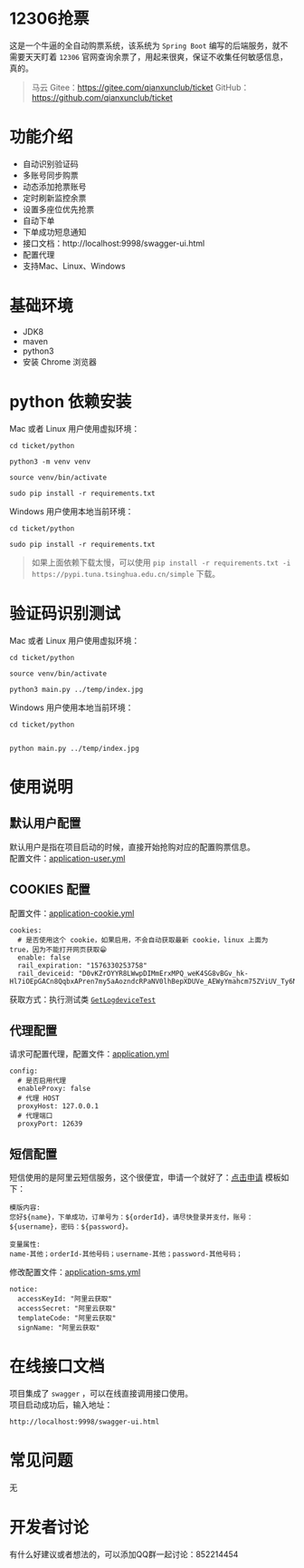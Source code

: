 # 12306抢票
这是一个牛逼的全自动购票系统，该系统为 `Spring Boot` 编写的后端服务，就不需要天天盯着 `12306` 官网查询余票了，用起来很爽，保证不收集任何敏感信息，真的。

> 马云 Gitee：https://gitee.com/qianxunclub/ticket
> GitHub：https://github.com/qianxunclub/ticket
# 功能介绍
- 自动识别验证码
- 多账号同步购票
- 动态添加抢票账号
- 定时刷新监控余票
- 设置多座位优先抢票
- 自动下单
- 下单成功短息通知
- 接口文档：http://localhost:9998/swagger-ui.html
- 配置代理
- 支持Mac、Linux、Windows


# 基础环境
- JDK8
- maven
- python3
- 安装 Chrome 浏览器

# python 依赖安装
Mac 或者 Linux 用户使用虚拟环境：
```
cd ticket/python

python3 -m venv venv

source venv/bin/activate

sudo pip install -r requirements.txt

```
Windows 用户使用本地当前环境：
```
cd ticket/python

sudo pip install -r requirements.txt

```
> 如果上面依赖下载太慢，可以使用 `pip install -r requirements.txt -i https://pypi.tuna.tsinghua.edu.cn/simple` 下载。

# 验证码识别测试
Mac 或者 Linux 用户使用虚拟环境：
```
cd ticket/python

source venv/bin/activate

python3 main.py ../temp/index.jpg
```

Windows 用户使用本地当前环境： 

```
cd ticket/python


python main.py ../temp/index.jpg
```

# 使用说明

## 默认用户配置
默认用户是指在项目启动的时候，直接开始抢购对应的配置购票信息。  
配置文件：[application-user.yml](src/main/resources/application-user.yml)  

## COOKIES 配置
配置文件：[application-cookie.yml](src/main/resources/application-cookie.yml) 
```
cookies:
  # 是否使用这个 cookie，如果启用，不会自动获取最新 cookie，linux 上面为 true，因为不能打开网页获取😁
  enable: false
  rail_expiration: "1576330253758"
  rail_deviceid: "D0vKZrOYYR8LWwpDIMmErxMPQ_weK4SG8vBGv_hk-Hl7iOEpGACn8QqbxAPren7my5aAozndcRPaNV0lhBepXDUVe_AEWyYmahcm75ZViUV_Ty6NbfVO20fWgQhNPSkAj5anYugDWT1drqVO9GRLv6vfHrVSbGJE"

``` 
获取方式：执行测试类 [`GetLogdeviceTest`](src/test/java/com/qianxunclub/ticket/GetLogdeviceTest.java)

## 代理配置
请求可配置代理，配置文件：[application.yml](src/main/resources/application.yml) 
```
config:
  # 是否启用代理
  enableProxy: false
  # 代理 HOST
  proxyHost: 127.0.0.1
  # 代理端口
  proxyPort: 12639
``` 

## 短信配置
短信使用的是阿里云短信服务，这个很便宜，申请一个就好了：[点击申请](https://www.aliyun.com/product/sms?spm=5176.8142029.cloudEssentials.57.e9396d3edQ9wXL)
模板如下：
```$xslt
模版内容:
您好${name}，下单成功，订单号为：${orderId}，请尽快登录并支付，账号：${username}，密码：${password}。

变量属性:
name-其他；orderId-其他号码；username-其他；password-其他号码；
```  

修改配置文件：[application-sms.yml](src/main/resources/application-sms.yml)  
```
notice:
  accessKeyId: "阿里云获取"
  accessSecret: "阿里云获取"
  templateCode: "阿里云获取"
  signName: "阿里云获取"
```

# 在线接口文档
项目集成了 `swagger` ，可以在线直接调用接口使用。  
项目启动成功后，输入地址：
```
http://localhost:9998/swagger-ui.html
```

# 常见问题
无

# 开发者讨论
有什么好建议或者想法的，可以添加QQ群一起讨论：852214454
